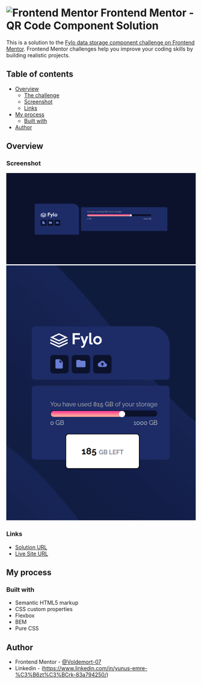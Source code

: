 # <img src="https://user-images.githubusercontent.com/13468728/222973742-9133bdb5-61f0-4f53-8b08-bb3c349e2056.png" title="Frontend Mentor" alt="Frontend Mentor" width="50" height="50"/> Frontend Mentor - QR Code Component Solution

This is a solution to the [Fylo data storage component challenge on Frontend Mentor](https://www.frontendmentor.io/challenges/fylo-data-storage-component-1dZPRbV5n). Frontend Mentor challenges help you improve your coding skills by building realistic projects.

## Table of contents

- [Overview](#overview)
  - [The challenge](#the-challenge)
  - [Screenshot](#screenshot)
  - [Links](#links)
- [My process](#my-process)
  - [Built with](#built-with)
- [Author](#author)

## Overview

### Screenshot

![](images/fylo.png)
![](images/fylo-responsive.png)

### Links

- [Solution URL](https://github.com/emre-02/Fylo-data-storage)
- [Live Site URL](https://emre-02.github.io/Fylo-data-storage/)

## My process

### Built with

- Semantic HTML5 markup
- CSS custom properties
- Flexbox
- BEM
- Pure CSS


## Author

- Frontend Mentor - [@Voldemort-07](https://www.frontendmentor.io/profile/Voldemort-07)
- Linkedin - (https://www.linkedin.com/in/yunus-emre-%C3%B6zt%C3%BCrk-83a794250/)

